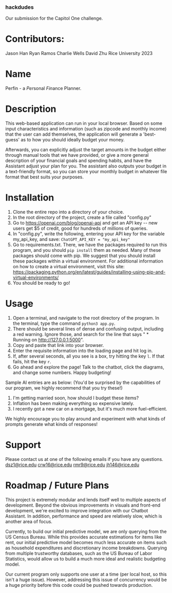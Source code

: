 ### hackdudes
Our submission for the Capitol One challenge.

# Contributors:
Jason Han
Ryan Ramos
Charlie Wells
David Zhu
Rice University 2023

# Name

Perfin - a *Per*sonal *Fin*ance Planner.

# Description

This web-based application can run in your local browser. Based on some input characteristics and information (such as zipcode and monthly income) that the user can add themselves, the application will generate a 'best-guess' as to how you should ideally budget your money.

Afterwards, you can explicitly adjust the target amounts in the budget either through manual tools that we have provided, or give a more general description of your financial goals and spending habits, and have the Assistant adjust your plan for you. The assistant also outputs your budget in a text-friendly format, so you can store your monthly budget in whatever file format that best suits your purposes.

# Installation

1. Clone the entire repo into a directory of your choice. 
2. In the root directory of the project, create a file called "config.py"
3. Go to https://openai.com/blog/openai-api and get an API key -- new users get $5 of credit, good for hundreds of millions of queries.
4. In "config.py", write the following, entering your API key for the variable my_api_key, and save:
    `ChatGPT_API_KEY = "my_api_key"`
5. Go to requirements.txt. There, we have the packages required to run this program, and you should `pip install` them as needed. Many of these packages should come with pip. We suggest that you should install these packages within a virtual environment. For additional information on how to create a virtual environment, visit this site: https://packaging.python.org/en/latest/guides/installing-using-pip-and-virtual-environments/
6. You should be ready to go!

# Usage

1. Open a terminal, and navigate to the root directory of the program. In the terminal, type the command `python3 app.py`.
2. There should be several lines of dense and confusing output, including a red warning. Ignore those, and search for the line that says " * Running on http://127.0.0.1:5000". 
3. Copy and paste that link into your browser. 
4. Enter the requisite information into the loading page and hit log in. 
5. If, after several seconds, all you see is a box, try hitting the key `l`. If that fails, hit the key `r`.
6. Go ahead and explore the page! Talk to the chatbot, click the diagrams, and change some numbers. Happy budgeting!

Sample AI entries are as below: (You'd be surprised by the capabilities of our program, we highly recommend that you try these!)
1. I'm getting married soon, how should I budget these items?
2. Inflation has been making everything so expensive lately.
3. I recently got a new car on a mortgage, but it's much more fuel-efficient. 

We highly encourage you to play around and experiment with what kinds of prompts generate what kinds of responses! 

# Support
Please contact us at one of the following emails if you have any questions.
dsz1@rice.edu
crw16@rice.edu
rmr9@rice.edu
jh146@rice.edu

# Roadmap / Future Plans

This project is extremely modular and lends itself well to multiple aspects of development. Beyond the obvious improvements in visuals and front-end development, we're excited to improve integration with our Chatbot Assistant. In addition, performance and speed are relatively slow, which is another area of focus.

Currently, to build our initial predictive model, we are only querying from the US Census Bureau. While this provides accurate estimations for items like rent, our initial predictive model becomes much less accurate on items such as household expenditures and discretionary income breakdowns. Querying from multiple trustworthy databases, such as the US Bureau of Labor Statistics, would allow us to build a much more ideal and realistic budgeting model.

Our current program only supports one user at a time (per local host, so this isn't a huge issue). However, addressing this issue of concurrency would be a huge priority before this code could be pushed towards production.